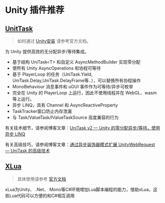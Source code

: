 # Unity 插件推荐

## [UnitTask](https://github.com/Cysharp)

> 如何通过 [Unity安装](https://medium.com/@neuecc/extends-unitywebrequest-via-async-decorator-pattern-advanced-techniques-of-unitask-ceff9c5ee846) 请参考官方文档。

为 Unity 提供高效的无分配异步/等待集成。

+ 基于结构 UniTask\<T\> 和自定义 AsyncMethodBuilder 实现零分配
+ 使所有 Unity AsyncOperations 和协程可等待
+ 基于 PlayerLoop 的任务（UniTask.Yield, UniTask.Delay,UniTask.DelayFrame等..），可以替换所有协程操作
+ MonoBehaviour 消息事件和 uGUI 事件作为可等待/异步可枚举
+ 完全在 Unity 的 PlayerLoop 上运行，因此不使用线程并在 WebGL、wasm 等上运行。
+ 异步 LINQ，具有 Channel 和 AsyncReactiveProperty
+ TaskTracker窗口防止内存泄漏
+ 与 Task/ValueTask/IValueTaskSource 高度兼容的行为

有关技术细节，请参阅博客文章：[UniTask v2 — Unity 的零分配异步/等待，使用异步 LINQ](https://medium.com/@neuecc/unitask-v2-zero-allocation-async-await-for-unity-with-asynchronous-linq-1aa9c96aa7dd)

有关高级技巧，请参阅博客文章：[通过异步装饰器模式扩展 UnityWebRequest — UniTask 的高级技术](https://medium.com/@neuecc/extends-unitywebrequest-via-async-decorator-pattern-advanced-techniques-of-unitask-ceff9c5ee846)

## [XLua](https://github.com/Tencent/xLua)

> 具体使用请参考 [官方文档](https://github.com/Tencent/xLua/blob/master/Assets/XLua/Doc/XLua%E6%95%99%E7%A8%8B.md)

xLua为Unity、 .Net、 Mono等C#环境增加Lua脚本编程的能力，借助xLua，这些Lua代码可以方便的和C#相互调用
